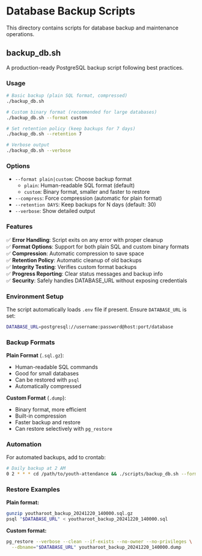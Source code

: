# Database Backup Scripts

This directory contains scripts for database backup and maintenance operations.

## backup_db.sh

A production-ready PostgreSQL backup script following best practices.

### Usage

```bash
# Basic backup (plain SQL format, compressed)
./backup_db.sh

# Custom binary format (recommended for large databases)
./backup_db.sh --format custom

# Set retention policy (keep backups for 7 days)
./backup_db.sh --retention 7

# Verbose output
./backup_db.sh --verbose
```

### Options

- `--format plain|custom`: Choose backup format
  - `plain`: Human-readable SQL format (default)
  - `custom`: Binary format, smaller and faster to restore
- `--compress`: Force compression (automatic for plain format)
- `--retention DAYS`: Keep backups for N days (default: 30)
- `--verbose`: Show detailed output

### Features

✅ **Error Handling**: Script exits on any error with proper cleanup  
✅ **Format Options**: Support for both plain SQL and custom binary formats  
✅ **Compression**: Automatic compression to save space  
✅ **Retention Policy**: Automatic cleanup of old backups  
✅ **Integrity Testing**: Verifies custom format backups  
✅ **Progress Reporting**: Clear status messages and backup info  
✅ **Security**: Safely handles DATABASE_URL without exposing credentials  

### Environment Setup

The script automatically loads `.env` file if present. Ensure `DATABASE_URL` is set:

```bash
DATABASE_URL=postgresql://username:password@host:port/database
```

### Backup Formats

**Plain Format** (`.sql.gz`):
- Human-readable SQL commands
- Good for small databases
- Can be restored with `psql`
- Automatically compressed

**Custom Format** (`.dump`):
- Binary format, more efficient
- Built-in compression
- Faster backup and restore
- Can restore selectively with `pg_restore`

### Automation

For automated backups, add to crontab:

```bash
# Daily backup at 2 AM
0 2 * * * cd /path/to/youth-attendance && ./scripts/backup_db.sh --format custom --retention 7
```

### Restore Examples

**Plain format:**
```bash
gunzip youtharoot_backup_20241220_140000.sql.gz
psql "$DATABASE_URL" < youtharoot_backup_20241220_140000.sql
```

**Custom format:**
```bash
pg_restore --verbose --clean --if-exists --no-owner --no-privileges \
  --dbname="$DATABASE_URL" youtharoot_backup_20241220_140000.dump
```